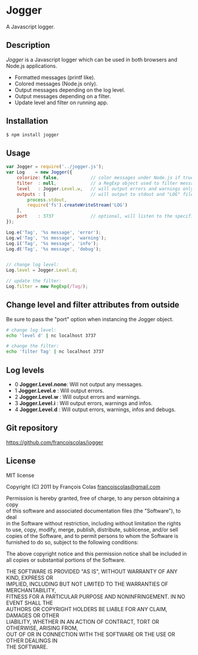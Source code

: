 Jogger
======

A Javascript logger.


Description
-----------

*Jogger* is a Javascript logger which can be used in both browsers
and Node.js applications.

* Formatted messages (printf like).
* Colored messages (Node.js only).
* Output messages depending on the log level.
* Output messages depending on a filter.
* Update level and filter on running app.


Installation
------------

````bash
$ npm install jogger
````


Usage
-----

````javascript
var Jogger = require('../jogger.js');
var Log    = new Jogger({
    colorize: false,            // color messages under Node.js if true
    filter  : null,             // a RegExp object used to filter messages
    level   : Jogger.Level.w,   // will output errors and warnings only
    outputs : [                 // will output to stdout and "LOG" file
        process.stdout,
        require('fs').createWriteStream('LOG')
    ],
    port    : 3737              // optional, will listen to the specified port, see below
});

Log.e('Tag', '%s message', 'error');
Log.w('Tag', '%s message', 'warning');
Log.i('Tag', '%s message', 'info');
Log.d('Tag', '%s message', 'debug');


// change log level:
Log.level = Jogger.Level.d;

// update the filter:
Log.filter = new RegExp(/Tag/);
````


Change level and filter attributes from outside
------------------------------------

Be sure to pass the "port" option when instancing the Jogger object.

````bash
# change log level:
echo 'level d' | nc localhost 3737

# change the filter:
echo 'filter Tag' | nc localhost 3737
````


Log levels
----------

* 0 __Jogger.Level.none__: Will not output any messages.
* 1 __Jogger.Level.e__   : Will output errors.
* 2 __Jogger.Level.w__   : Will output errors and warnings.
* 3 __Jogger.Level.i__   : Will output errors, warnings and infos.
* 4 __Jogger.Level.d__   : Will output errors, warnings, infos and debugs.


Git repository
--------------

https://github.com/francoiscolas/jogger


License
-------

MIT license  

Copyright (C) 2011 by François Colas <francoiscolas@gmail.com>  

Permission is hereby granted, free of charge, to any person obtaining a copy  
of this software and associated documentation files (the "Software"), to deal  
in the Software without restriction, including without limitation the rights  
to use, copy, modify, merge, publish, distribute, sublicense, and/or sell  
copies of the Software, and to permit persons to whom the Software is  
furnished to do so, subject to the following conditions:  

The above copyright notice and this permission notice shall be included in  
all copies or substantial portions of the Software.  

THE SOFTWARE IS PROVIDED "AS IS", WITHOUT WARRANTY OF ANY KIND, EXPRESS OR  
IMPLIED, INCLUDING BUT NOT LIMITED TO THE WARRANTIES OF MERCHANTABILITY,  
FITNESS FOR A PARTICULAR PURPOSE AND NONINFRINGEMENT. IN NO EVENT SHALL THE  
AUTHORS OR COPYRIGHT HOLDERS BE LIABLE FOR ANY CLAIM, DAMAGES OR OTHER  
LIABILITY, WHETHER IN AN ACTION OF CONTRACT, TORT OR OTHERWISE, ARISING FROM,  
OUT OF OR IN CONNECTION WITH THE SOFTWARE OR THE USE OR OTHER DEALINGS IN  
THE SOFTWARE.  

